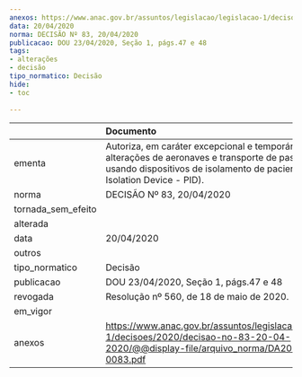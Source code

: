 ```yaml
---
anexos: https://www.anac.gov.br/assuntos/legislacao/legislacao-1/decisoes/2020/decisao-no-83-20-04-2020/@@display-file/arquivo_norma/DA2020-0083.pdf
data: 20/04/2020
norma: DECISÃO Nº 83, 20/04/2020
publicacao: DOU 23/04/2020, Seção 1, págs.47 e 48
tags:
- alterações
- decisão
tipo_normatico: Decisão
hide: 
- toc 
 
---
```


|                    | Documento                                                                                                                                                                           |
|:-------------------|:------------------------------------------------------------------------------------------------------------------------------------------------------------------------------------|
| ementa             | Autoriza, em caráter excepcional e temporário, alterações de aeronaves e transporte de passageiros usando dispositivos de isolamento de pacientes (Patient Isolation Device - PID). |
| norma              | DECISÃO Nº 83, 20/04/2020                                                                                                                                                           |
| tornada_sem_efeito |                                                                                                                                                                                     |
| alterada           |                                                                                                                                                                                     |
| data               | 20/04/2020                                                                                                                                                                          |
| outros             |                                                                                                                                                                                     |
| tipo_normatico     | Decisão                                                                                                                                                                             |
| publicacao         | DOU 23/04/2020, Seção 1, págs.47 e 48                                                                                                                                               |
| revogada           | Resolução nº 560, de 18 de maio de 2020.                                                                                                                                            |
| em_vigor           |                                                                                                                                                                                     |
| anexos             | https://www.anac.gov.br/assuntos/legislacao/legislacao-1/decisoes/2020/decisao-no-83-20-04-2020/@@display-file/arquivo_norma/DA2020-0083.pdf                                        |